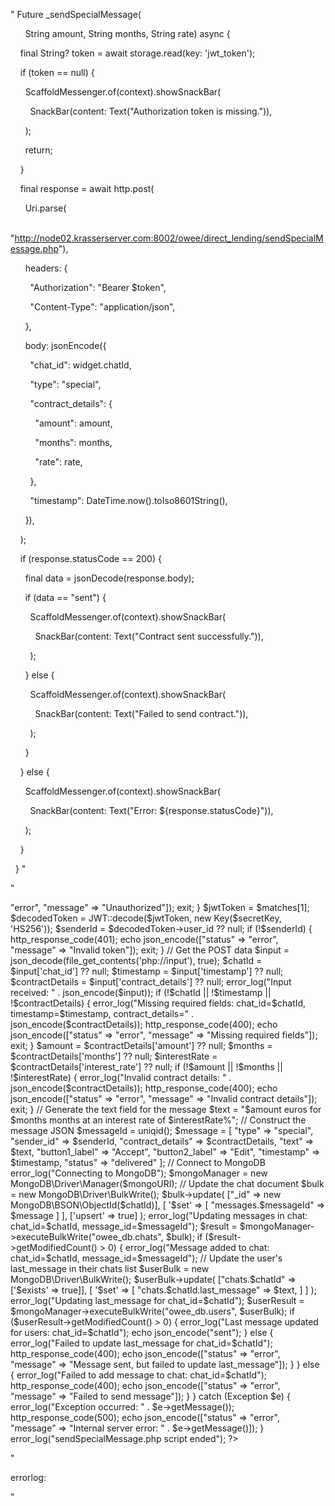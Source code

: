 "
Future<void> _sendSpecialMessage(

      String amount, String months, String rate) async {

    final String? token = await storage.read(key: 'jwt_token');

  

    if (token == null) {

      ScaffoldMessenger.of(context).showSnackBar(

        SnackBar(content: Text("Authorization token is missing.")),

      );

      return;

    }

  

    final response = await http.post(

      Uri.parse(

          "http://node02.krasserserver.com:8002/owee/direct_lending/sendSpecialMessage.php"),

      headers: {

        "Authorization": "Bearer $token",

        "Content-Type": "application/json",

      },

      body: jsonEncode({

        "chat_id": widget.chatId,

        "type": "special",

        "contract_details": {

          "amount": amount,

          "months": months,

          "rate": rate,

        },

        "timestamp": DateTime.now().toIso8601String(),

      }),

    );

  

    if (response.statusCode == 200) {

      final data = jsonDecode(response.body);

      if (data == "sent") {

        ScaffoldMessenger.of(context).showSnackBar(

          SnackBar(content: Text("Contract sent successfully.")),

        );

      } else {

        ScaffoldMessenger.of(context).showSnackBar(

          SnackBar(content: Text("Failed to send contract.")),

        );

      }

    } else {

      ScaffoldMessenger.of(context).showSnackBar(

        SnackBar(content: Text("Error: ${response.statusCode}")),

      );

    }

  }
"

"

<?php

require __DIR__ . '/../../vendor/autoload.php';

require_once __DIR__ . '/../config.php'; // MongoDB connection configuration

use Firebase\JWT\JWT;

use Firebase\JWT\Key;

header('Content-Type: application/json');

ini_set('display_errors', 1);

ini_set('display_startup_errors', 1);

error_reporting(E_ALL);

// Set error log file

$errorLogFile = __DIR__ . '/send_special_message_debug.log';

ini_set('log_errors', 1);

ini_set('error_log', $errorLogFile);

$secretKey = "hJU7ncW+5udrBQa6MBjSxwjcZikYwVtAzUquG9jFGX8GQ4I5j0IQU2QNOEtFX3qjl4odFvAsuD6Ah7Qt57nZSA==";

try {

error_log("sendSpecialMessage.php script started");

// Extract Authorization header

$headers = getallheaders();

$authHeader = $headers['Authorization'] ?? null;

if (!$authHeader || !preg_match('/Bearer\s(\S+)/', $authHeader, $matches)) {

http_response_code(401);

echo json_encode(["status" => "error", "message" => "Unauthorized"]);

exit;

}

$jwtToken = $matches[1];

$decodedToken = JWT::decode($jwtToken, new Key($secretKey, 'HS256'));

$senderId = $decodedToken->user_id ?? null;

if (!$senderId) {

http_response_code(401);

echo json_encode(["status" => "error", "message" => "Invalid token"]);

exit;

}

// Get the POST data

$input = json_decode(file_get_contents('php://input'), true);

$chatId = $input['chat_id'] ?? null;

$timestamp = $input['timestamp'] ?? null;

$contractDetails = $input['contract_details'] ?? null;

error_log("Input received: " . json_encode($input));

if (!$chatId || !$timestamp || !$contractDetails) {

error_log("Missing required fields: chat_id=$chatId, timestamp=$timestamp, contract_details=" . json_encode($contractDetails));

http_response_code(400);

echo json_encode(["status" => "error", "message" => "Missing required fields"]);

exit;

}

$amount = $contractDetails['amount'] ?? null;

$months = $contractDetails['months'] ?? null;

$interestRate = $contractDetails['interest_rate'] ?? null;

if (!$amount || !$months || !$interestRate) {

error_log("Invalid contract details: " . json_encode($contractDetails));

http_response_code(400);

echo json_encode(["status" => "error", "message" => "Invalid contract details"]);

exit;

}

// Generate the text field for the message

$text = "$amount euros for $months months at an interest rate of $interestRate%";

// Construct the message JSON

$messageId = uniqid();

$message = [

"type" => "special",

"sender_id" => $senderId,

"contract_details" => $contractDetails,

"text" => $text,

"button1_label" => "Accept",

"button2_label" => "Edit",

"timestamp" => $timestamp,

"status" => "delivered"

];

// Connect to MongoDB

error_log("Connecting to MongoDB");

$mongoManager = new MongoDB\Driver\Manager($mongoURI);

// Update the chat document

$bulk = new MongoDB\Driver\BulkWrite();

$bulk->update(

["_id" => new MongoDB\BSON\ObjectId($chatId)],

[

'$set' => [

"messages.$messageId" => $message

]

],

['upsert' => true]

);

error_log("Updating messages in chat: chat_id=$chatId, message_id=$messageId");

$result = $mongoManager->executeBulkWrite("owee_db.chats", $bulk);

if ($result->getModifiedCount() > 0) {

error_log("Message added to chat: chat_id=$chatId, message_id=$messageId");

// Update the user's last_message in their chats list

$userBulk = new MongoDB\Driver\BulkWrite();

$userBulk->update(

["chats.$chatId" => ['$exists' => true]],

[

'$set' => [

"chats.$chatId.last_message" => $text,

]

]

);

error_log("Updating last_message for chat_id=$chatId");

$userResult = $mongoManager->executeBulkWrite("owee_db.users", $userBulk);

if ($userResult->getModifiedCount() > 0) {

error_log("Last message updated for users: chat_id=$chatId");

echo json_encode("sent");

} else {

error_log("Failed to update last_message for chat_id=$chatId");

http_response_code(400);

echo json_encode(["status" => "error", "message" => "Message sent, but failed to update last_message"]);

}

} else {

error_log("Failed to add message to chat: chat_id=$chatId");

http_response_code(400);

echo json_encode(["status" => "error", "message" => "Failed to send message"]);

}

} catch (Exception $e) {

error_log("Exception occurred: " . $e->getMessage());

http_response_code(500);

echo json_encode(["status" => "error", "message" => "Internal server error: " . $e->getMessage()]);

}

error_log("sendSpecialMessage.php script ended");

?>

"

errorlog:

"